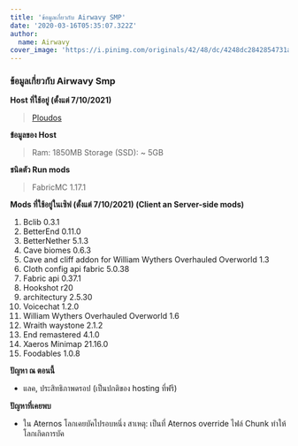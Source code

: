 ```yaml
---
title: 'ข้อมูลเกี่ยวกับ Airwavy SMP'
date: '2020-03-16T05:35:07.322Z'
author:
  name: Airwavy
cover_image: 'https://i.pinimg.com/originals/42/48/dc/4248dc2842854731abc80bee7ecb1346.png'
---
```


### ข้อมูลเกี่ยวกับ Airwavy Smp
**Host ที่ใช้อยู่ (ตั้งแต่ 7/10/2021)** 
> [Ploudos](https://ploudos.com/)

**ข้อมูลของ Host**
> Ram: 1850MB
> Storage (SSD): ~ 5GB

**ชนิดตัว Run mods**
> FabricMC 1.17.1

**Mods ที่ใช้อยู่ในเซิฟ (ตั้งแต่ 7/10/2021) (Client an Server-side mods)**
1. Bclib 0.3.1
2. BetterEnd 0.11.0
3. BetterNether 5.1.3
4. Cave biomes 0.6.3
5. Cave and cliff addon for William Wythers Overhauled Overworld 1.3
6. Cloth config api fabric 5.0.38
7. Fabric api 0.37.1
8. Hookshot r20
9. architectury 2.5.30
10. Voicechat 1.2.0
11. William Wythers Overhauled Overworld 1.6
12. Wraith waystone 2.1.2
13. End remastered 4.1.0
14. Xaeros Minimap 21.16.0
15. Foodables 1.0.8

**ปัญหา ณ ตอนนี้**
* แลค, ประสิทธิภาพดรอป (เป็นปกติของ hosting ที่ฟรี)

**ปัญหาที่เคยพบ**
* ใน Aternos โลกเคยบัคไปรอบหนึ่ง สาเหตุ: เป็นที่ Aternos override ไฟล์ Chunk ทำให้โลกเกิดการบัค
